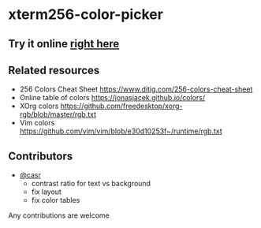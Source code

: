 # xterm256-color-picker

## Try it online [right here](https://michurin.github.io/xterm256-color-picker/)

## Related resources

- 256 Colors Cheat Sheet <https://www.ditig.com/256-colors-cheat-sheet>
- Online table of colors <https://jonasjacek.github.io/colors/>
- XOrg colors <https://github.com/freedesktop/xorg-rgb/blob/master/rgb.txt>
- Vim colors <https://github.com/vim/vim/blob/e30d10253f~/runtime/rgb.txt>

## Contributors

- [@casr](https://github.com/casr)
  - contrast ratio for text vs background
  - fix layout
  - fix color tables

Any contributions are welcome

